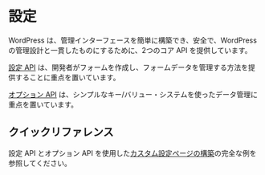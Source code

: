 <!-- 
# Settings
 -->
# 設定

<!-- 
WordPress provides two core APIs to make the administrative interfaces easy to build, secure, and consistent with the design of WordPress Administration.
 -->
WordPress は、管理インターフェースを簡単に構築でき、安全で、WordPress の管理設計と一貫したものにするために、2つのコア API を提供しています。

<!-- 
The [Settings API](https://developer.wordpress.org/plugins/settings/settings-api/) focuses on providing a way for developers to create forms and manage form data.
 -->
[設定 API](https://developer.wordpress.org/plugins/settings/settings-api/) は、開発者がフォームを作成し、フォームデータを管理する方法を提供することに重点を置いています。

<!-- 
The [Options API](https://developer.wordpress.org/plugins/settings/options-api/) focuses on managing data using a simple key/value system.
 -->
[オプション API](https://developer.wordpress.org/plugins/settings/options-api/) は、シンプルなキー/バリュー・システムを使ったデータ管理に重点を置いています。

<!-- 
## Quick Reference
 -->
## クイックリファレンス

<!-- 
See the complete example of [building a custom settings page](https://developer.wordpress.org/plugins/settings/custom-settings-page/) using the Settings API and Options API.
 -->
設定 API とオプション API を使用した[カスタム設定ページの構築](https://developer.wordpress.org/plugins/settings/custom-settings-page/)の完全な例を参照してください。
